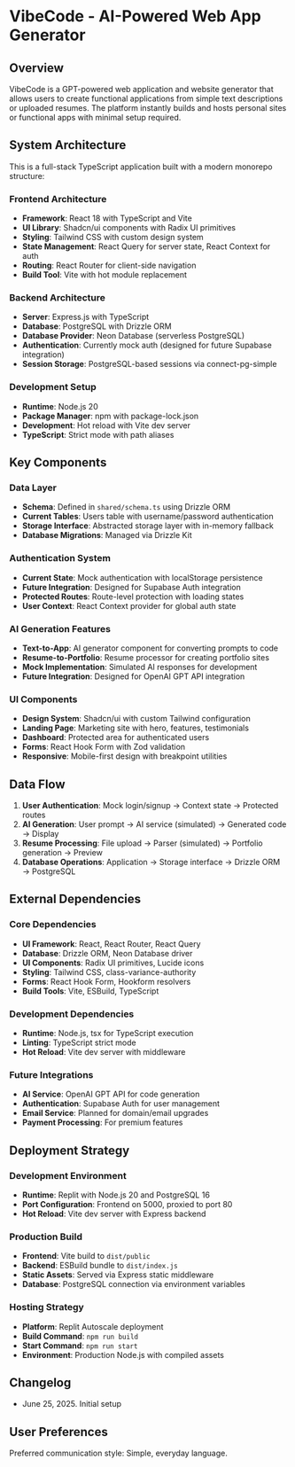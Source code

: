 # VibeCode - AI-Powered Web App Generator

## Overview

VibeCode is a GPT-powered web application and website generator that allows users to create functional applications from simple text descriptions or uploaded resumes. The platform instantly builds and hosts personal sites or functional apps with minimal setup required.

## System Architecture

This is a full-stack TypeScript application built with a modern monorepo structure:

### Frontend Architecture
- **Framework**: React 18 with TypeScript and Vite
- **UI Library**: Shadcn/ui components with Radix UI primitives
- **Styling**: Tailwind CSS with custom design system
- **State Management**: React Query for server state, React Context for auth
- **Routing**: React Router for client-side navigation
- **Build Tool**: Vite with hot module replacement

### Backend Architecture
- **Server**: Express.js with TypeScript
- **Database**: PostgreSQL with Drizzle ORM
- **Database Provider**: Neon Database (serverless PostgreSQL)
- **Authentication**: Currently mock auth (designed for future Supabase integration)
- **Session Storage**: PostgreSQL-based sessions via connect-pg-simple

### Development Setup
- **Runtime**: Node.js 20
- **Package Manager**: npm with package-lock.json
- **Development**: Hot reload with Vite dev server
- **TypeScript**: Strict mode with path aliases

## Key Components

### Data Layer
- **Schema**: Defined in `shared/schema.ts` using Drizzle ORM
- **Current Tables**: Users table with username/password authentication
- **Storage Interface**: Abstracted storage layer with in-memory fallback
- **Database Migrations**: Managed via Drizzle Kit

### Authentication System
- **Current State**: Mock authentication with localStorage persistence
- **Future Integration**: Designed for Supabase Auth integration
- **Protected Routes**: Route-level protection with loading states
- **User Context**: React Context provider for global auth state

### AI Generation Features
- **Text-to-App**: AI generator component for converting prompts to code
- **Resume-to-Portfolio**: Resume processor for creating portfolio sites
- **Mock Implementation**: Simulated AI responses for development
- **Future Integration**: Designed for OpenAI GPT API integration

### UI Components
- **Design System**: Shadcn/ui with custom Tailwind configuration
- **Landing Page**: Marketing site with hero, features, testimonials
- **Dashboard**: Protected area for authenticated users
- **Forms**: React Hook Form with Zod validation
- **Responsive**: Mobile-first design with breakpoint utilities

## Data Flow

1. **User Authentication**: Mock login/signup → Context state → Protected routes
2. **AI Generation**: User prompt → AI service (simulated) → Generated code → Display
3. **Resume Processing**: File upload → Parser (simulated) → Portfolio generation → Preview
4. **Database Operations**: Application → Storage interface → Drizzle ORM → PostgreSQL

## External Dependencies

### Core Dependencies
- **UI Framework**: React, React Router, React Query
- **Database**: Drizzle ORM, Neon Database driver
- **UI Components**: Radix UI primitives, Lucide icons
- **Styling**: Tailwind CSS, class-variance-authority
- **Forms**: React Hook Form, Hookform resolvers
- **Build Tools**: Vite, ESBuild, TypeScript

### Development Dependencies
- **Runtime**: Node.js, tsx for TypeScript execution
- **Linting**: TypeScript strict mode
- **Hot Reload**: Vite dev server with middleware

### Future Integrations
- **AI Service**: OpenAI GPT API for code generation
- **Authentication**: Supabase Auth for user management
- **Email Service**: Planned for domain/email upgrades
- **Payment Processing**: For premium features

## Deployment Strategy

### Development Environment
- **Runtime**: Replit with Node.js 20 and PostgreSQL 16
- **Port Configuration**: Frontend on 5000, proxied to port 80
- **Hot Reload**: Vite dev server with Express backend

### Production Build
- **Frontend**: Vite build to `dist/public`
- **Backend**: ESBuild bundle to `dist/index.js`
- **Static Assets**: Served via Express static middleware
- **Database**: PostgreSQL connection via environment variables

### Hosting Strategy
- **Platform**: Replit Autoscale deployment
- **Build Command**: `npm run build`
- **Start Command**: `npm run start`
- **Environment**: Production Node.js with compiled assets

## Changelog

- June 25, 2025. Initial setup

## User Preferences

Preferred communication style: Simple, everyday language.
